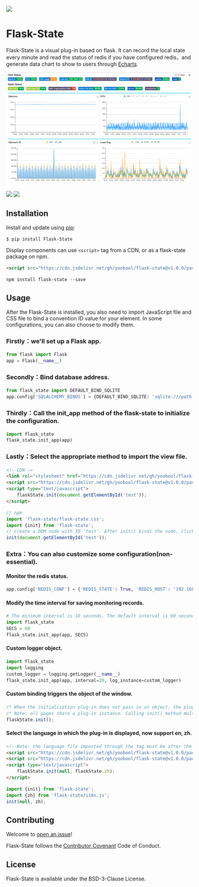 ![](https://github.com/yoobool/flask-state/blob/master/src/flask_state/static/flask_state.png)
# Flask-State

Flask-State is a visual plug-in based on flask. It can record the local state every minute and read the status of redis if you have configured redis，and generate data chart to show to users through [Echarts](https://github.com/apache/incubator-echarts).

![](https://github.com/yoobool/flask-state/blob/master/examples/static/flask_state.png)

[![](https://img.shields.io/badge/license-BSD-green)](https://github.com/yoobool/flask-state/blob/master/LICENSE)
[![](https://img.shields.io/npm/v/flask-state)](https://github.com/yoobool/flask-state/blob/master/LICENSE)


## Installation
Install and update using [pip](https://pip.pypa.io/en/stable/quickstart/):
```
$ pip install Flask-State
```

Display components can use ```<script>``` tag from a CDN, or as a flask-state package on npm.
```html
<script src="https://cdn.jsdelivr.net/gh/yoobool/flask-state@v1.0.0/packages/umd/flask-state.min.js"></script>
```
```
npm install flask-state --save
```


## Usage

After the Flask-State is installed, you also need to import JavaScript file and CSS file to bind a convention ID value for your element. In some configurations, you can also choose to modify them.


### Firstly：we'll set up a Flask app.
```python
from flask import Flask
app = Flask(__name__)
```

### Secondly：Bind database address.
```python
from flask_state import DEFAULT_BIND_SQLITE
app.config['SQLALCHEMY_BINDS'] = {DEFAULT_BIND_SQLITE: 'sqlite:///path'}
```

### Thirdly：Call the init_app method of the flask-state to initialize the configuration.
```python
import flask_state
flask_state.init_app(app)
```

### Lastly：Select the appropriate method to import the view file.
```html
<!--CDN-->
<link rel="stylesheet" href="https://cdn.jsdelivr.net/gh/yoobool/flask-state@v1.0.0/packages/umd/flask-state.css">
<script src="https://cdn.jsdelivr.net/gh/yoobool/flask-state@v1.0.0/packages/umd/flask-state.min.js"></script>
<script type="text/javascript">
    flaskState.init(document.getElementById('test'));
</script>
```
```javascript
// npm
import 'flask-state/flask-state.css';
import {init} from 'flask-state';
// Create a DOM node with ID 'test'. After init() binds the node, click to open the listening window
init(document.getElementById('test'));
```

### Extra：You can also customize some configuration(non-essential).

#### Monitor the redis status.
```python
app.config['REDIS_CONF'] = {'REDIS_STATE': True, 'REDIS_HOST': '192.168.1.2', 'REDIS_PORT':16379, 'REDIS_PASSWORD': 'fish09'}
```

#### Modify the time interval for saving monitoring records.
```python
# The minimum interval is 10 seconds. The default interval is 60 seconds
import flask_state
SECS = 60
flask_state.init_app(app, SECS)
```

#### Custom logger object.
```python
import flask_state
import logging
custom_logger = logging.getLogger(__name__)
flask_state.init_app(app, interval=20, log_instance=custom_logger)
```

#### Custom binding triggers the object of the window.
```javascript
/* When the initialization plug-in does not pass in an object, the plug-in will automatically create a right-hand suspension ball */
/* Note: all pages share a plug-in instance. Calling init() method multiple times will only trigger plug-in events for new object binding */
flaskState.init();
```

#### Select the language in which the plug-in is displayed, now support en, zh.
```html
<!--Note: the language file imported through the tag must be after the plug-in is imported-->
<script src="https://cdn.jsdelivr.net/gh/yoobool/flask-state@v1.0.0/packages/umd/flask-state.min.js"></script>
<script src="https://cdn.jsdelivr.net/gh/yoobool/flask-state@v1.0.0/packages/umd/zh.js"></script>
<script type="text/javascript">
    flaskState.init(null, flaskState.zh);
</script>
```
```javascript
import {init} from 'flask-state';
import {zh} from 'flask-state/i18n.js';
init(null, zh);
```


## Contributing
Welcome to [open an issue](https://github.com/yoobool/flask-state/issues/new)!

Flask-State follows the [Contributor Covenant](https://www.contributor-covenant.org/version/1/3/0/code-of-conduct/) Code of Conduct.


## License
Flask-State is available under the BSD-3-Clause License.